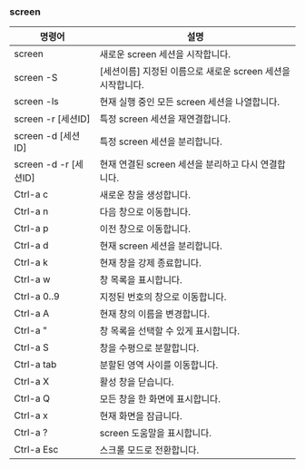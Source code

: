 ### screen

| 명령어                | 설명                                                        |
| --------------------- | ----------------------------------------------------------- |
| screen                | 새로운 screen 세션을 시작합니다.                            |
| screen -S             | [세션이름] 지정된 이름으로 새로운 screen 세션을 시작합니다. |
| screen -ls            | 현재 실행 중인 모든 screen 세션을 나열합니다.               |
| screen -r [세션ID]    | 특정 screen 세션을 재연결합니다.                            |
| screen -d [세션ID]    | 특정 screen 세션을 분리합니다.                              |
| screen -d -r [세션ID] | 현재 연결된 screen 세션을 분리하고 다시 연결합니다.         |
| Ctrl-a c              | 새로운 창을 생성합니다.                                     |
| Ctrl-a n              | 다음 창으로 이동합니다.                                     |
| Ctrl-a p              | 이전 창으로 이동합니다.                                     |
| Ctrl-a d              | 현재 screen 세션을 분리합니다.                              |
| Ctrl-a k              | 현재 창을 강제 종료합니다.                                  |
| Ctrl-a w              | 창 목록을 표시합니다.                                       |
| Ctrl-a 0..9           | 지정된 번호의 창으로 이동합니다.                            |
| Ctrl-a A              | 현재 창의 이름을 변경합니다.                                |
| Ctrl-a "              | 창 목록을 선택할 수 있게 표시합니다.                        |
| Ctrl-a S              | 창을 수평으로 분할합니다.                                   |
| Ctrl-a tab            | 분할된 영역 사이를 이동합니다.                              |
| Ctrl-a X              | 활성 창을 닫습니다.                                         |
| Ctrl-a Q              | 모든 창을 한 화면에 표시합니다.                             |
| Ctrl-a x              | 현재 화면을 잠급니다.                                       |
| Ctrl-a ?              | screen 도움말을 표시합니다.                                 |
| Ctrl-a Esc            | 스크롤 모드로 전환합니다.                                   |
